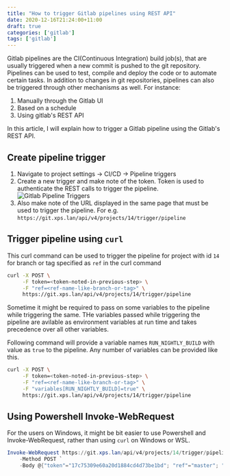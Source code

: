 ```yaml
---
title: "How to trigger Gitlab pipelines using REST API"
date: 2020-12-16T21:24:00+11:00
draft: true
categories: ['gitlab']
tags: ['gitlab']
---
```


Gitlab pipelines are the CI(Continuous Integration) build job(s), that are usually triggered when a new commit is pushed to the git repository. Pipelines can be used to test, compile and deploy the code or to automate certain tasks. In addition to changes in git repositories, pipelines can also be triggered through other mechanisms as well. For instance:

1. Manually through the Gitlab UI
1. Based on a schedule
1. Using gitlab's REST API

In this article, I will explain how to trigger a Gitlab pipeline using the Gitlab's REST API.

## Create pipeline trigger
1. Navigate to project settings -> CI/CD -> Pipeline triggers
1. Create a new trigger and make note of the token. Token is used to authenticate the REST calls to trigger the pipeline.
![Gitlab Pipeline Triggers](/static/static/gitlab-pipeline-triggers.png)
1. Also make note of the URL displayed in the same page that must be used to trigger the pipeline. For e.g. `https://git.xps.lan/api/v4/projects/14/trigger/pipeline`

## Trigger pipeline using `curl`

This curl command can be used to trigger the pipeline for project with id `14` for branch or tag specified as `ref` in the curl command

```bash
curl -X POST \
     -F token=<token-noted-in-previous-step> \
     -F "ref=<ref-name-like-branch-or-tag>" \
     https://git.xps.lan/api/v4/projects/14/trigger/pipeline
```

Sometime it might be required to pass on some variables to the pipeline while triggering the same. THe variables passed while triggering the pipeline are avilable as environment variables at run time and takes precedence over all other variables.

Following command will provide a variable names `RUN_NIGHTLY_BUILD` with value as `true` to the pipeline. Any number of variables can be provided like this.

```bash
curl -X POST \
     -F token=<token-noted-in-previous-step> \
     -F "ref=<ref-name-like-branch-or-tag>" \
     -F "variables[RUN_NIGHTLY_BUILD]=true" \
     https://git.xps.lan/api/v4/projects/14/trigger/pipeline
```

## Using Powershell Invoke-WebRequest 

For the users on Windows, it might be bit easier to use Powershell and Invoke-WebRequest, rather than using `curl` on Windows or WSL.

```powershell
Invoke-WebRequest https://git.xps.lan/api/v4/projects/14/trigger/pipeline `
    -Method POST `
    -Body @{"token"="17c75309e60a20d1884cd4d73be1bd"; "ref"="master"; "variables[RUN_NIGHTLY_BUILD]"="true"}
```
